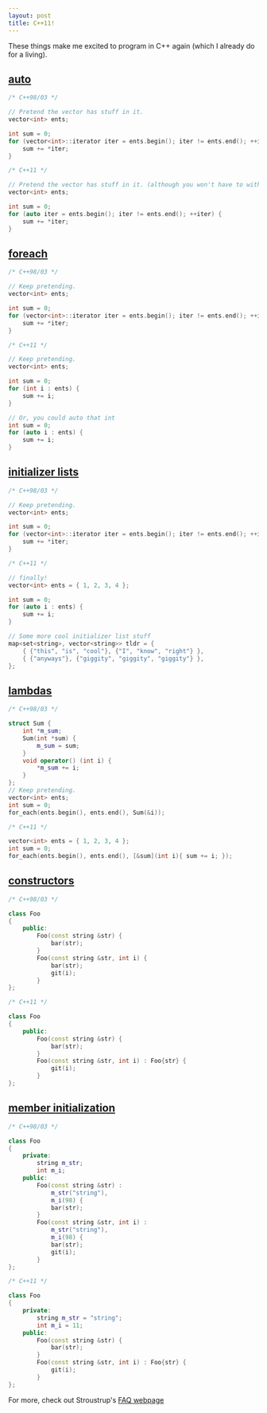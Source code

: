 ```yaml
---
layout: post
title: C++11!
---
```


These things make me excited to program in C++ again (which I already do for a living).

## [auto](http://www.stroustrup.com/C++11FAQ.html#auto)

```cpp
/* C++98/03 */

// Pretend the vector has stuff in it.
vector<int> ents;

int sum = 0;
for (vector<int>::iterator iter = ents.begin(); iter != ents.end(); ++iter) {
    sum += *iter;
}

/* C++11 */

// Pretend the vector has stuff in it. (although you won't have to with initializer lists...)
vector<int> ents;

int sum = 0;
for (auto iter = ents.begin(); iter != ents.end(); ++iter) {
    sum += *iter;
}
```

## [foreach](http://www.stroustrup.com/C++11FAQ.html#for)

```cpp
/* C++98/03 */

// Keep pretending.
vector<int> ents;

int sum = 0;
for (vector<int>::iterator iter = ents.begin(); iter != ents.end(); ++iter) {
    sum += *iter;
}

/* C++11 */

// Keep pretending.
vector<int> ents;

int sum = 0;
for (int i : ents) {
    sum += i;
}

// Or, you could auto that int
int sum = 0;
for (auto i : ents) {
    sum += i;
}
```

## [initializer lists](http://www.stroustrup.com/C++11FAQ.html#init-list)

```cpp
/* C++98/03 */

// Keep pretending.
vector<int> ents;

int sum = 0;
for (vector<int>::iterator iter = ents.begin(); iter != ents.end(); ++iter) {
    sum += *iter;
}

/* C++11 */

// finally!
vector<int> ents = { 1, 2, 3, 4 };

int sum = 0;
for (auto i : ents) {
    sum += i;
}

// Some more cool initializer list stuff
map<set<string>, vector<string>> tldr = {
    { {"this", "is", "cool"}, {"I", "know", "right"} },
    { {"anyways"}, {"giggity", "giggity", "giggity"} },
};
```

## [lambdas](http://www.stroustrup.com/C++11FAQ.html#lambda)

```cpp
/* C++98/03 */

struct Sum {
    int *m_sum;
    Sum(int *sum) {
        m_sum = sum;
    }
    void operator() (int i) {
        *m_sum += i;
    }
};
// Keep pretending.
vector<int> ents;
int sum = 0;
for_each(ents.begin(), ents.end(), Sum(&i));

/* C++11 */

vector<int> ents = { 1, 2, 3, 4 };
int sum = 0;
for_each(ents.begin(), ents.end(), [&sum](int i){ sum += i; });
```

## [constructors](http://www.stroustrup.com/C++11FAQ.html#delegating-ctor)

```cpp
/* C++98/03 */

class Foo
{
    public:
        Foo(const string &str) {
            bar(str);
        }
        Foo(const string &str, int i) {
            bar(str);
            git(i);
        }
};

/* C++11 */

class Foo
{
    public:
        Foo(const string &str) {
            bar(str);
        }
        Foo(const string &str, int i) : Foo{str} {
            git(i);
        }
};
```

## [member initialization](http://www.stroustrup.com/C++11FAQ.html#member-init)

```cpp
/* C++98/03 */

class Foo
{
    private:
        string m_str;
        int m_i;
    public:
        Foo(const string &str) :
            m_str("string"),
            m_i(98) {
            bar(str);
        }
        Foo(const string &str, int i) :
            m_str("string"),
            m_i(98) {
            bar(str);
            git(i);
        }
};

/* C++11 */

class Foo
{
    private:
        string m_str = "string";
        int m_i = 11;
    public:
        Foo(const string &str) {
            bar(str);
        }
        Foo(const string &str, int i) : Foo{str} {
            git(i);
        }
};
```

For more, check out Stroustrup's [FAQ webpage](http://www.stroustrup.com/C++11FAQ.html)
